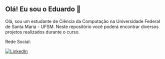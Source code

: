 ## Olá! Eu sou o Eduardo 👋
Olá, sou um estudante de Ciência da Computação na Universidade Federal de Santa Maria - UFSM. Neste repositório você poderá encontrar diversos projetos realizados durante o curso.

Rede Social:

[![LinkedIn](https://img.shields.io/badge/LinkedIn-0077B5?style=for-the-badge&logo=linkedin&logoColor=white)](https://www.linkedin.com/in/eduardo-adriano-fritzen/)


